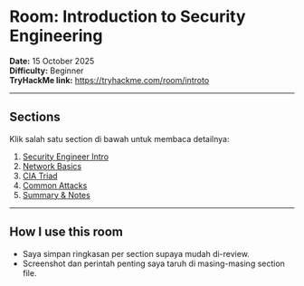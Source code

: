 # Room: Introduction to Security Engineering

**Date:** 15 October 2025  
**Difficulty:** Beginner  
**TryHackMe link:** https://tryhackme.com/room/introto

---

## Sections
Klik salah satu section di bawah untuk membaca detailnya:

1. [Security Engineer Intro](01-security-engineer-intro.md)  
2. [Network Basics](02-network-basics.md)  
3. [CIA Triad](03-cia-triad.md)  
4. [Common Attacks](04-common-attacks.md)  
5. [Summary & Notes](05-concepts-summary.md)

---

## How I use this room
- Saya simpan ringkasan per section supaya mudah di-review.
- Screenshot dan perintah penting saya taruh di masing-masing section file.
